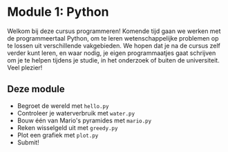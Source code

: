 # Module 1: Python

Welkom bij deze cursus programmeren! Komende tijd gaan we werken met de programmeertaal Python, om te leren wetenschappelijke problemen op te lossen uit verschillende vakgebieden. We hopen dat je na de cursus zelf verder kunt leren, en waar nodig, je eigen programmaatjes gaat schrijven om je te helpen tijdens je studie, in het onderzoek of buiten de universiteit. Veel plezier!

## Deze module

* Begroet de wereld met `hello.py`
* Controleer je waterverbruik met `water.py`
* Bouw één van Mario's pyramides met `mario.py`
* Reken wisselgeld uit met `greedy.py`
* Plot een grafiek met `plot.py`
* Submit!
